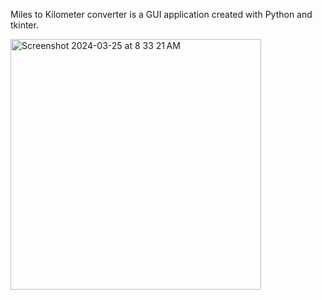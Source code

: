 Miles to Kilometer converter is a GUI application created with Python and tkinter.


<img width="401" alt="Screenshot 2024-03-25 at 8 33 21 AM" src="https://github.com/aali2010/Miles-to-KM-Converter/assets/156422634/9fc37710-0935-46dc-9f8e-3ee8d35d1b08">

